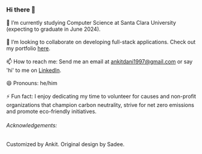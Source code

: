 ### Hi there 👋

<!--
**ankitdani/ankitdani** is a ✨ _special_ ✨ repository because its `README.md` (this file) appears on your GitHub profile.

Here are some ideas to get you started:

- 🔭 I’m currently working on ...
- 🌱 I’m currently learning ...
- 👯 I’m looking to collaborate on ...
- 🤔 I’m looking for help with ...
- 💬 Ask me about ...
- 📫 How to reach me: ...
- 😄 Pronouns: ...
- ⚡ Fun fact: ...
-->

🔭 I’m currently studying Computer Science at Santa Clara University (expecting to graduate in June 2024). 
<br>
<br>
👯 I’m looking to collaborate on developing full-stack applications. Check out my portfolio [here](https://ankitdani.github.io/).
<br>
<br>
📫 How to reach me: Send me an email at [ankitdani1997@gmail.com](ankitdani1997@gmail.com) or say 'hi' to me on [LinkedIn](https://www.linkedin.com/in/ankit-dani/). 
<br>
<br>
😄 Pronouns: he/him
<br>
<br>
⚡ Fun fact: I enjoy dedicating my time to volunteer for causes and non-profit organizations that champion carbon neutrality, strive for net zero emissions and promote eco-friendly initiatives.

###### Acknowledgements:
Customized by Ankit. Original design by Sadee.
